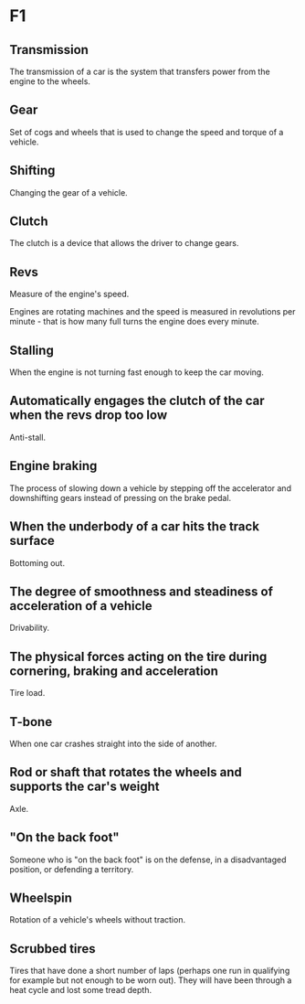 # F1

## Transmission

The transmission of a car is the system that transfers power from the engine to the wheels.

## Gear

Set of cogs and wheels that is used to change the speed and torque of a vehicle.

## Shifting

Changing the gear of a vehicle.

## Clutch

The clutch is a device that allows the driver to change gears.

## Revs

Measure of the engine's speed.

Engines are rotating machines and the speed is measured in revolutions per minute - that is how many full turns the
engine does every minute.

## Stalling

When the engine is not turning fast enough to keep the car moving.

## Automatically engages the clutch of the car when the revs drop too low

Anti-stall.

## Engine braking

The process of slowing down a vehicle by stepping off the accelerator and downshifting gears instead of pressing on the
brake pedal.

## When the underbody of a car hits the track surface

Bottoming out.

## The degree of smoothness and steadiness of acceleration of a vehicle

Drivability.

## The physical forces acting on the tire during cornering, braking and acceleration

Tire load.

## T-bone

When one car crashes straight into the side of another.

## Rod or shaft that rotates the wheels and supports the car's weight

Axle.

## "On the back foot"

Someone who is "on the back foot" is on the defense, in a disadvantaged position, or defending a territory.

## Wheelspin

Rotation of a vehicle's wheels without traction.

## Scrubbed tires

Tires that have done a short number of laps (perhaps one run in qualifying for example but not enough to be worn out).
They will have been through a heat cycle and lost some tread depth.

